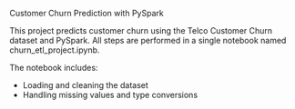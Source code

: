 Customer Churn Prediction with PySpark

This project predicts customer churn using the Telco Customer Churn dataset and PySpark. All steps are performed in a single notebook named churn_etl_project.ipynb.

The notebook includes:
- Loading and cleaning the dataset
- Handling missing values and type conversions
